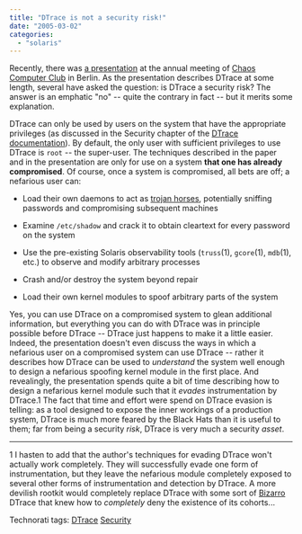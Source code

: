 ```yaml
---
title: "DTrace is not a security risk!"
date: "2005-03-02"
categories: 
  - "solaris"
---
```


Recently, there was [a presentation](http://www.ccc.de/congress/2004/fahrplan/event/57.de.html) at the annual meeting of [Chaos Computer Club](http://en.wikipedia.org/wiki/Chaos_Computer_Club) in Berlin. As the presentation describes DTrace at some length, several have asked the question: is DTrace a security risk? The answer is an emphatic "no" -- quite the contrary in fact -- but it merits some explanation.

DTrace can only be used by users on the system that have the appropriate privileges (as discussed in the Security chapter of the [DTrace documentation](http://docs.sun.com/app/docs/doc/817-6223)). By default, the only user with sufficient privileges to use DTrace is `root` -- the super-user. The techniques described in the paper and in the presentation are only for use on a system **that one has already compromised**. Of course, once a system is compromised, all bets are off; a nefarious user can:

- Load their own daemons to act as [trojan horses](http://en.wikipedia.org/wiki/Trojan_horse_%28computing%29), potentially sniffing passwords and compromising subsequent machines
    
- Examine `/etc/shadow` and crack it to obtain cleartext for every password on the system
    
- Use the pre-existing Solaris observability tools (`truss`(1), `gcore`(1), `mdb`(1), etc.) to observe and modify arbitrary processes
    
- Crash and/or destroy the system beyond repair
    
- Load their own kernel modules to spoof arbitrary parts of the system
    

Yes, you can use DTrace on a compromised system to glean additional information, but everything you can do with DTrace was in principle possible before DTrace -- DTrace just happens to make it a little easier. Indeed, the presentation doesn't even discuss the ways in which a nefarious user on a compromised system can use DTrace -- rather it describes how DTrace can be used to _understand_ the system well enough to design a nefarious spoofing kernel module in the first place. And revealingly, the presentation spends quite a bit of time describing how to design a nefarious kernel module such that it _evades_ instrumentation by DTrace.1 The fact that time and effort were spend on DTrace evasion is telling: as a tool designed to expose the inner workings of a production system, DTrace is much more feared by the Black Hats than it is useful to them; far from being a security _risk_, DTrace is very much a security _asset_.

* * *

1 I hasten to add that the author's techniques for evading DTrace won't actually work completely. They will successfully evade one form of instrumentation, but they leave the nefarious module completely exposed to several other forms of instrumentation and detection by DTrace. A more devilish rootkit would completely replace DTrace with some sort of [Bizarro](http://theages.superman.ws/Encyclopaedia/bizarro.php) DTrace that knew how to _completely_ deny the existence of its cohorts...

Technorati tags: [DTrace](http://technorati.com/tag/DTrace) [Security](http://technorati.com/tag/Security)
